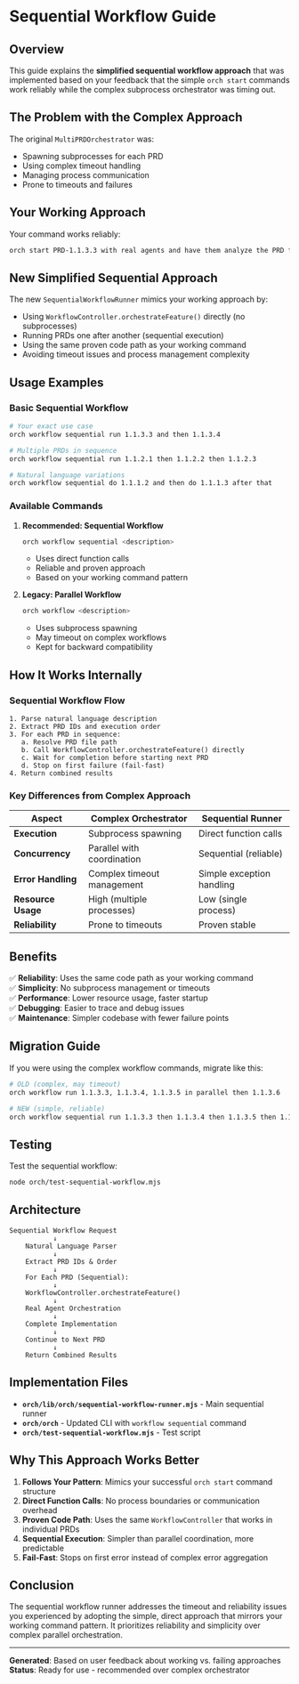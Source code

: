 # Sequential Workflow Guide

## Overview

This guide explains the **simplified sequential workflow approach** that was implemented based on your feedback that the simple `orch start` commands work reliably while the complex subprocess orchestrator was timing out.

## The Problem with the Complex Approach

The original `MultiPRDOrchestrator` was:
- Spawning subprocesses for each PRD
- Using complex timeout handling
- Managing process communication
- Prone to timeouts and failures

## Your Working Approach

Your command works reliably:
```bash
orch start PRD-1.1.3.3 with real agents and have them analyze the PRD first, put all of their tasks in the PRD (overwrite what is there, it maybe a placeholder and then do the work and follow the rest of the orch start process
```

## New Simplified Sequential Approach

The new `SequentialWorkflowRunner` mimics your working approach by:
- Using `WorkflowController.orchestrateFeature()` directly (no subprocesses)
- Running PRDs one after another (sequential execution)
- Using the same proven code path as your working command
- Avoiding timeout issues and process management complexity

## Usage Examples

### Basic Sequential Workflow
```bash
# Your exact use case
orch workflow sequential run 1.1.3.3 and then 1.1.3.4

# Multiple PRDs in sequence
orch workflow sequential run 1.1.2.1 then 1.1.2.2 then 1.1.2.3

# Natural language variations
orch workflow sequential do 1.1.1.2 and then do 1.1.1.3 after that
```

### Available Commands

1. **Recommended: Sequential Workflow**
   ```bash
   orch workflow sequential <description>
   ```
   - Uses direct function calls
   - Reliable and proven approach
   - Based on your working command pattern

2. **Legacy: Parallel Workflow** 
   ```bash
   orch workflow <description>
   ```
   - Uses subprocess spawning
   - May timeout on complex workflows
   - Kept for backward compatibility

## How It Works Internally

### Sequential Workflow Flow
```
1. Parse natural language description
2. Extract PRD IDs and execution order
3. For each PRD in sequence:
   a. Resolve PRD file path
   b. Call WorkflowController.orchestrateFeature() directly
   c. Wait for completion before starting next PRD
   d. Stop on first failure (fail-fast)
4. Return combined results
```

### Key Differences from Complex Approach

| Aspect | Complex Orchestrator | Sequential Runner |
|--------|---------------------|------------------|
| **Execution** | Subprocess spawning | Direct function calls |
| **Concurrency** | Parallel with coordination | Sequential (reliable) |
| **Error Handling** | Complex timeout management | Simple exception handling |
| **Resource Usage** | High (multiple processes) | Low (single process) |
| **Reliability** | Prone to timeouts | Proven stable |

## Benefits

✅ **Reliability**: Uses the same code path as your working command  
✅ **Simplicity**: No subprocess management or timeouts  
✅ **Performance**: Lower resource usage, faster startup  
✅ **Debugging**: Easier to trace and debug issues  
✅ **Maintenance**: Simpler codebase with fewer failure points  

## Migration Guide

If you were using the complex workflow commands, migrate like this:

```bash
# OLD (complex, may timeout)
orch workflow run 1.1.3.3, 1.1.3.4, 1.1.3.5 in parallel then 1.1.3.6

# NEW (simple, reliable) 
orch workflow sequential run 1.1.3.3 then 1.1.3.4 then 1.1.3.5 then 1.1.3.6
```

## Testing

Test the sequential workflow:
```bash
node orch/test-sequential-workflow.mjs
```

## Architecture

```
Sequential Workflow Request
           ↓
    Natural Language Parser
           ↓
    Extract PRD IDs & Order
           ↓
    For Each PRD (Sequential):
           ↓
    WorkflowController.orchestrateFeature()
           ↓
    Real Agent Orchestration
           ↓
    Complete Implementation
           ↓
    Continue to Next PRD
           ↓
    Return Combined Results
```

## Implementation Files

- **`orch/lib/orch/sequential-workflow-runner.mjs`** - Main sequential runner
- **`orch/orch`** - Updated CLI with `workflow sequential` command  
- **`orch/test-sequential-workflow.mjs`** - Test script

## Why This Approach Works Better

1. **Follows Your Pattern**: Mimics your successful `orch start` command structure
2. **Direct Function Calls**: No process boundaries or communication overhead
3. **Proven Code Path**: Uses the same `WorkflowController` that works in individual PRDs
4. **Sequential Execution**: Simpler than parallel coordination, more predictable
5. **Fail-Fast**: Stops on first error instead of complex error aggregation

## Conclusion

The sequential workflow runner addresses the timeout and reliability issues you experienced by adopting the simple, direct approach that mirrors your working command pattern. It prioritizes reliability and simplicity over complex parallel orchestration.

---

**Generated**: Based on user feedback about working vs. failing approaches
**Status**: Ready for use - recommended over complex orchestrator